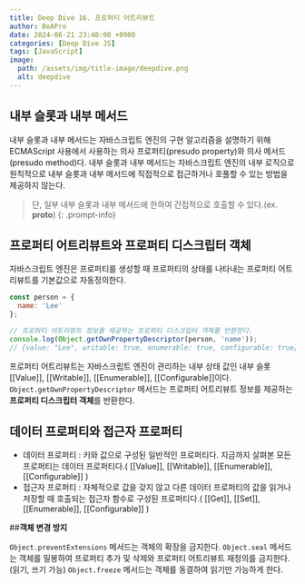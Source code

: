 ```yaml
---
title: Deep Dive 16. 프로퍼티 어트리뷰트
author: BeAPro
date: 2024-06-21 23:40:00 +0900
categories: [Deep Dive JS]
tags: [JavaScript]
image:
  path: /assets/img/title-image/deepdive.png
  alt: deepdive
---
```

## **내부 슬롯과 내부 메서드**

내부 슬롯과 내부 메서드는 자바스크립트 엔진의 구현 알고리즘을 설명하기 위해 ECMAScript 사용에서 사용하는 의사 프로퍼티(presudo property)와 의사 메서드(presudo method)다.
내부 슬롯과 내부 메서드는 자바스크립트 엔진의 내부 로직으로 원칙적으로 내부 슬롯과 내부 메서드에 직접적으로 접근하거나 호풀할 수 있는 방법을 제공하지 않는다.
> 단, 일부 내부 슬롯과 내부 메서드에 한하여 간접적으로 호출할 수 있다.(ex. __proto__)
{: .prompt-info}

## **프로퍼티 어트리뷰트와 프로퍼티 디스크립터 객체**
자바스크립트 엔진은 프로퍼티를 생성할 때 프로퍼티의 상태를 나타내는 프로퍼티 어트리뷰트를 기본값으로 자동정의한다.

```js
const person = {
  name: 'Lee'
};

// 프로퍼티 어트리뷰트 정보를 제공하는 프로퍼티 디스크립터 객체를 반환한다.
console.log(Object.getOwnPropertyDescriptor(person, 'name'));
// {value: "Lee", writable: true, enumerable: true, configurable: true}
```

프로퍼티 어트리뷰트는 자바스크립트 엔진이 관리하는 내부 상태 값인 내부 슬롯 [[Value]], [[Writable]], [[Enumerable]], [[Configurable]]이다.
`Object.getOwnPropertyDescriptor` 메서드는 프로퍼티 어트리뷰트 정보를 제공하는 **프로퍼티 디스크립터 객체**를 반환한다.

## **데이터 프로퍼티와 접근자 프로퍼티**
- 데이터 프로퍼티 : 키와 값으로 구성된 일반적인 프로퍼티다. 지금까지 살펴본 모든 프로퍼티는 데이터 프로퍼티다.( [[Value]], [[Writable]], [[Enumerable]], [[Configurable]] )
- 접근자 프로퍼티 : 자체적으로 값을 갖지 않고 다른 데이터 프로퍼티의 값을 읽거나 저장할 때 호출되는 접근자 함수로 구성된 프로퍼티다.( [[Get]], [[Set]], [[Enumerable]], [[Configurable]] )

##**객체 변경 방지**

`Object.preventExtensions` 메서드는 객체의 확장을 금지한다.
`Object.seal` 메서드는 객체를 밀봉하여 프로퍼티 추가 및 삭제와 프로퍼티 어트리뷰트 재정의를 금지한다.(읽기, 쓰기 가능)
`Object.freeze` 메서드는 객체를 동결하여 읽기만 가능하게 한다.